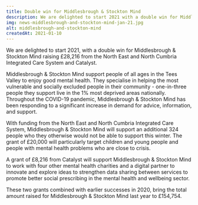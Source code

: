 ```yaml
---
title: Double win for Middlesbrough & Stockton Mind
description: We are delighted to start 2021 with a double win for Middlesbrough & Stockton Mind, raising £28,216 from the North East and North Cumbria ICS and Catalyst.
img: news-middlesbrough-and-stockton-mind-jan-21.jpg
alt: middlesbrough-and-stockton-mind
createdAt: 2021-01-10
---
```


We are delighted to start 2021, with a double win for Middlesbrough & Stockton Mind raising £28,216 from the North East and North Cumbria Integrated Care System and Catalyst.

Middlesbrough & Stockton Mind support people of all ages in the Tees Valley to enjoy good mental health. They specialise in helping the most vulnerable and socially excluded people in their community - one-in-three people they support live in the 1% most deprived areas nationally. Throughout the COVID-19 pandemic, Middlesbrough & Stockton Mind has been responding to a significant increase in demand for advice, information, and support.

With funding from the North East and North Cumbria Integrated Care System, Middlesbrough & Stockton Mind will support an additional 324 people who they otherwise would not be able to support this winter. The grant of £20,000 will particularly target children and young people and people with mental health problems who are close to crisis.

A grant of £8,216 from Catalyst will support Middlesbrough & Stockton Mind to work with four other mental health charities and a digital partner to innovate and explore ideas to strengthen data sharing between services to promote better social prescribing in the mental health and wellbeing sector.

These two grants combined with earlier successes in 2020, bring the total amount raised for Middlesbrough & Stockton Mind last year to £154,754.
